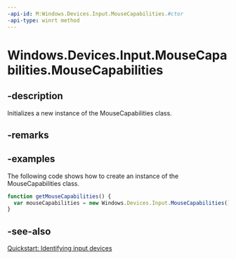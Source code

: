 ```yaml
---
-api-id: M:Windows.Devices.Input.MouseCapabilities.#ctor
-api-type: winrt method
---
```


<!-- Method syntax
public MouseCapabilities()
-->

# Windows.Devices.Input.MouseCapabilities.MouseCapabilities

## -description
Initializes a new instance of the MouseCapabilities class.

## -remarks

## -examples
The following code shows how to create an instance of the MouseCapabilities class.

```javascript
function getMouseCapabilities() {
  var mouseCapabilities = new Windows.Devices.Input.MouseCapabilities();
}

```



## -see-also
[Quickstart: Identifying input devices](https://docs.microsoft.com/windows/uwp/design/input/identify-input-devices)
